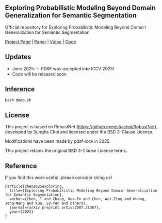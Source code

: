 ## Exploring Probabilistic Modeling Beyond Domain Generalization for Semantic Segmentation

Official repository for Exploring Probabilistic Modeling Beyond Domain Generalization for Semantic Segmentation

[Project Page](https://pdaf-iccv.github.io/) | [Paper](https://arxiv.org/abs/2507.21367) | [Video](https://www.youtube.com/watch?v=HQlP0R-xvfI) | [Code](https://github.com/pdaf-iccv/PDAF)

## Updates
- June 2025: ✨ PDAF was accepted into ICCV 2025!
- Code will be released soon

## Inference
```
bash demo.sh
```
## License

This project is based on RobustNet (https://github.com/shachoi/RobustNet), developed by Sungha Choi and licensed under the BSD 3-Clause License.

Modifications have been made by pdaf-iccv in 2025.

This project retains the original BSD 3-Clause License terms.

## Reference
If you find this work useful, please consider citing us!
```
@article{chen2025exploring,
  title={Exploring Probabilistic Modeling Beyond Domain Generalization for Semantic Segmentation},
  author={Chen, I and Chang, Hua-En and Chen, Wei-Ting and Hwang, Jenq-Neng and Kuo, Sy-Yen and others},
  journal={arXiv preprint arXiv:2507.21367},
  year={2025}
}
```